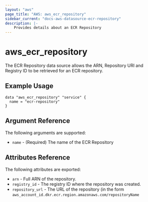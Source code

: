 ```yaml
---
layout: "aws"
page_title: "AWS: aws_ecr_repository"
sidebar_current: "docs-aws-datasource-ecr-repository"
description: |-
    Provides details about an ECR Repository
---
```


# aws\_ecr\_repository

The ECR Repository data source allows the ARN, Repository URI and Registry ID to be retrieved for an ECR repository.

## Example Usage

```hcl
data "aws_ecr_repository" "service" {
  name = "ecr-repository"
}
```

## Argument Reference

The following arguments are supported:

* `name` - (Required) The name of the ECR Repository

## Attributes Reference

The following attributes are exported:

* `arn` - Full ARN of the repository.
* `registry_id` - The registry ID where the repository was created.
* `repository_url` - The URL of the repository (in the form `aws_account_id.dkr.ecr.region.amazonaws.com/repositoryName`
